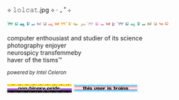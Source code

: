 ⟡ 𝚕𝚘𝚕𝚌𝚊𝚝.jpg ⟡ ‧ ₊ ˚ ⊹  

![rainbow cats divider](assets/rainbowcats.png)

computer enthousiast and studier of its science\
photography enjoyer\
neurospicy transfemmeby\
haver of the tisms™

_<sup title="i have shit processing speed :3">powered by Intel Celeron</sup>_

![nonbinary pride](assets/0079-nonbinary.gif) ![this user is trains](assets/0023-trans-pride.gif)

<!-- https://blahaj.zone/@lolcatjpg>


**lolcatjpg/lolcatjpg** is a ✨ _special_ ✨ repository because its `README.md` (this file) appears on your GitHub profile.

Here are some ideas to get you started:

- 🔭 I’m currently working on ...
- 🌱 I’m currently learning ...
- 👯 I’m looking to collaborate on ...
- 🤔 I’m looking for help with ...
- 💬 Ask me about ...
- 📫 How to reach me: ...
- 😄 Pronouns: ...
- ⚡ Fun fact: ...
-->
